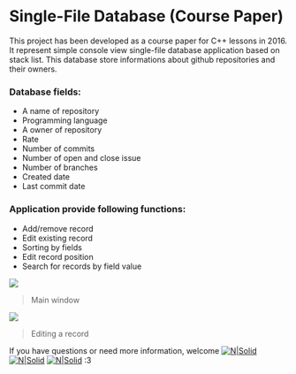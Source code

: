 # Single-File Database (Course Paper)
This project has been developed as a course paper for C++ lessons in 2016. It represent simple console view single-file database application based on stack list. This database store informations about github repositories and their owners.

### Database fields:
* A name of repository
* Programming language
* A owner of repository
* Rate
* Number of commits
* Number of open and close issue
* Number of branches
* Created date
* Last commit date

### Application provide following functions:
* Add/remove record
* Edit existing record
* Sorting by fields
* Edit record position
* Search for records by field value

![](https://image.ibb.co/h2oS5m/2.png)

> Main window

![](https://image.ibb.co/iMpBWR/1.png)
> Editing a record 



If you have questions or need more information, welcome 
[![N|Solid](https://image.flaticon.com/icons/png/32/124/124019.png)](https://t.me/wiski_w) [![N|Solid](https://image0.flaticon.com/icons/png/32/124/124010.png)](https://www.fb.com/wisklwiskl) [![N|Solid](https://image0.flaticon.com/icons/png/32/124/124029.png)](https://vk.com/wiski_w) :3

